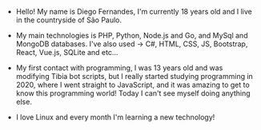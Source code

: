 - Hello! My name is Diego Fernandes, I'm currently 18 years old and I live in the countryside of São Paulo.

- My main technologies is PHP, Python, Node.js and Go, and MySql and MongoDB databases. I've also used -> C#, HTML, CSS, JS, Bootstrap, React, Vue.js, SQLite and etc...

- My first contact with programming, I was 13 years old and was modifying Tibia bot scripts, but I really started studying programming in 2020, where I went straight to JavaScript, and it was amazing to get to know this programming world! Today I can't see myself doing anything else.

- I love Linux and every month I'm learning a new technology!
